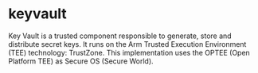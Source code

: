 # keyvault
Key Vault is a trusted component responsible to generate, store and distribute secret keys. It runs on the Arm Trusted Execution Environment (TEE) technology: TrustZone. This implementation uses the OPTEE (Open Platform TEE) as Secure OS (Secure World).
